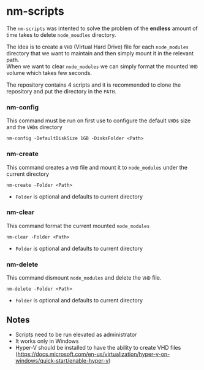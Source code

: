 # nm-scripts

The `nm-scripts` was intented to solve the problem of the **endless** amount of time takes to delete `node_moudles` directory.  

The idea is to create a `VHD` (Virtual Hard Drive) file for each `node_modules` directory that we want to maintain and then simply mount it in the relevant path.  
When we want to clear `node_modules` we can simply format the mounted `VHD` volume which takes few seconds.  

The repository contains 4 scripts and it is recommended to clone the repository and put the directory in the `PATH`.

### nm-config
This command must be run on first use to configure the default `VHD`s size and the `VHD`s directory

`nm-config -DefaultDiskSize 1GB -DisksFolder <Path>`

### nm-create
This command creates a `VHD` file and mount it to `node_modules` under the current directory

`nm-create -Folder <Path>`

* `Folder` is optional and defaults to current directory

### nm-clear
This command format the current mounted `node_modules`

`nm-clear -Folder <Path>`

* `Folder` is optional and defaults to current directory

### nm-delete
This command dismount `node_modules` and delete the `VHD` file.

`nm-delete -Folder <Path>`

* `Folder` is optional and defaults to current directory


## Notes
* Scripts need to be run elevated as administrator
* It works only in Windows
* Hyper-V should be installed to have the ability to create VHD files (https://docs.microsoft.com/en-us/virtualization/hyper-v-on-windows/quick-start/enable-hyper-v)



